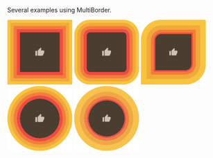 Several examples using MultiBorder.

<img src="https://github.com/benjamin-otto/multi_border/blob/main/screenshots/evenBordersSharpRectangle.png?raw=true" alt="Even Borders Sharp Rectangle" width="150"/>

<img src="https://github.com/benjamin-otto/multi_border/blob/main/screenshots/evenBordersRoundedRectangle.png?raw=true" alt="Even Borders Rounded Rectangle" width="150"/>

<img src="https://github.com/benjamin-otto/multi_border/blob/main/screenshots/customBordersRectangle.png?raw=true" alt="Custom Borders Rectangle" width="150"/>

<img src="https://github.com/benjamin-otto/multi_border/blob/main/screenshots/evenBordersCircle.png?raw=true" alt="Even Borders Circle" width="150"/>

<img src="https://github.com/benjamin-otto/multi_border/blob/main/screenshots/customBordersCircle.png?raw=true" alt="Custom Borders Circle" width="150"/>
